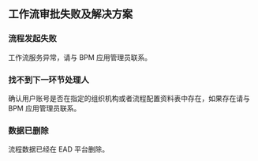 ## 工作流审批失败及解决方案

### 流程发起失败
工作流服务异常，请与 BPM 应用管理员联系。

### 找不到下一环节处理人
确认用户账号是否在指定的组织机构或者流程配置资料表中存在，如果存在请与 BPM 应用管理员联系。

### 数据已删除
流程数据已经在 EAD 平台删除。

